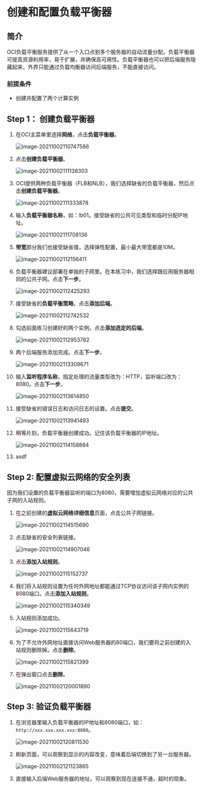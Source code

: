 # 创建和配置负载平衡器

## 简介

OCI负载平衡服务提供了从一个入口点到多个服务器的自动流量分配。负载平衡器可提高资源利用率，易于扩展，并确保高可用性。负载平衡器也可以把后端服务隐藏起来，外界只能通过负载均衡器访问后端服务，不能直接访问。

### 前提条件

- 创建并配置了两个计算实例

## Step 1： 创建负载平衡器

1. 在OCI主菜单里选择**网络**，点击**负载平衡器**。

    ![image-20211002110747586](images/image-20211002110747586.png)

2. 点击**创建负载平衡器**。

    ![image-20211002111138303](images/image-20211002111138303.png)

3. OCI提供两种负载平衡器（FLB和NLB），我们选择缺省的负载平衡器，然后点击**创建负载平衡器**。

    ![image-20211002111333878](images/image-20211002111333878.png)

4. 输入**负载平衡器名称**，如：lb01。接受缺省的公共可见类型和临时分配IP地址。

    ![image-20211002111708136](images/image-20211002111708136.png)

5. **带宽**部分我们也接受缺省值，选择弹性配置，最小最大带宽都是10M。

    ![image-20211002112156411](images/image-20211002112156411.png)

6. 负载平衡器建议部署在单独的子网里。在本练习中，我们选择跟应用服务器相同的公共子网。点击**下一步**。

    ![image-20211002112425293](images/image-20211002112425293.png)

7. 接受缺省的**负载平衡策略**，点击**添加后端**。

    ![image-20211002112742532](images/image-20211002112742532.png)

8. 勾选前面练习创建好的两个实例。点击**添加选定的后端**。

    ![image-20211002112953782](images/image-20211002112953782.png)

9. 两个后端服务添加完成。点击**下一步**。

    ![image-20211002113309671](images/image-20211002113309671.png)

10. 输入**监听程序名称**，指定处理的流量类型改为：HTTP，监听端口改为：8080。点击**下一步**。

    ![image-20211002113614850](images/image-20211002113614850.png)

11. 接受缺省的错误日志和访问日志的设置。点击**提交**。

    ![image-20211002113941493](images/image-20211002113941493.png)

12. 稍等片刻，负载平衡器创建成功。记住该负载平衡器的IP地址。

    ![image-20211002114158884](images/image-20211002114158884.png)

13. asdf

## Step 2: 配置虚拟云网络的安全列表

因为我们设置的负载平衡器监听的端口为8080，需要增加虚拟云网络对应的公共子网的入站规则。

1. 在之前创建的**虚拟云网络详细信息**页面，点击公共子网链接。

    ![image-20211002114515690](images/image-20211002114515690.png)

2. 点击缺省的安全列表链接。

    ![image-20211002114907046](images/image-20211002114907046.png)

3. 点击**添加入站规则**。

    ![image-20211002115152737](images/image-20211002115152737.png)

4. 我们将入站规则设置为任何外网地址都能通过TCP协议访问该子网内实例的8080端口。点击**添加入站规则**。

    ![image-20211002115340349](images/image-20211002115340349.png)

5. 入站规则添加成功。

    ![image-20211002115643719](images/image-20211002115643719.png)

6. 为了不允许外网地址直接访问Web服务器的80端口，我们要将之前创建的入站规则删除掉。点击**删除**。

    ![image-20211002115821399](images/image-20211002115821399.png)

7. 在弹出窗口点击**删除**。

    ![image-20211002120001890](images/image-20211002120001890.png)

## Step 3: 验证负载平衡器

1. 在浏览器里输入负载平衡器的IP地址和8080端口，如：`http://xxx.xxx.xxx.xxx:8080`。

    ![image-20211002120811530](images/image-20211002120811530.png)

2. 刷新页面，可以观察到显示的内容改变，意味着后端切换到了另一台服务器。

    ![image-20211002121123865](images/image-20211002121123865.png)

3. 直接输入后端Web服务器的地址，可以观察到现在连接不通，超时的现象。

    